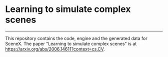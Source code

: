 # Learning to simulate complex scenes
--------------------------------------
This repository contains the code, engine and the generated data for SceneX. 
The paper "Learning to simulate complex scenes" is at https://arxiv.org/abs/2006.14611?context=cs.CV.

